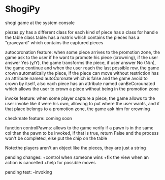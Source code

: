 # ShogiPy
shogi game at the system console

piezas.py
has a different class for each kind of piece
has a class for handle the table
  class table:
    has a matrix which contains the pieces
    has a "graveyard" which contains the captured pieces

autocoronation feature:
  when some piece arrives to the promotion zone, the game ask to the user if he want to promote his piece (crowning), if the user answer Yes (y/Y), the game transforms the piece, if user answer No (N/n), the game continue and when the user reach the last possible row, the game crown automatically the piece, if the piece can move without restriction has an attribute named autoCoronate which is false and the game avoid to crown by itself, also each piece has an attribute named canBeCorounated which allows the user to crown a piece without being in the promotion zone

invoke feature:
  when some player capture a piece, the game allows to the user invoke like it were his own, allowing to put where the user wants, and if that place belongs to a promotion zone, the game ask him for crowning

checkmate feature:
  coming soon

function controlPawns:
  allows to the game verify if a pawn is in the same col than the pawn to be invoked, if that is true, return False and the process won't be completed, else put the chip on the table



Note:the players aren't an object like the pieces, they are just a string

pending changes:
  +control when someone wins
  +fix the view when an action is cancelled
  +help for possible moves

pending test:
  -invoking
